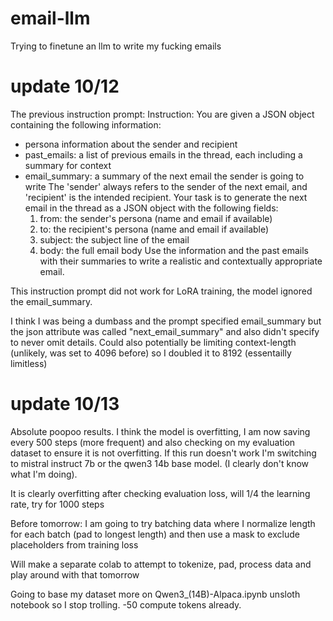# email-llm
Trying to finetune an llm to write my fucking emails


# update 10/12

The previous instruction prompt:
Instruction: You are given a JSON object containing the following information: 
- persona information about the sender and recipient 
- past_emails: a list of previous emails in the thread, each including a summary for context 
- email_summary: a summary of the next email the sender is going to write 
The 'sender' always refers to the sender of the next email, and 'recipient' is the intended recipient. Your task is to generate the next email in the thread as a JSON object with the following fields: 
    1. from: the sender's persona (name and email if available) 
    2. to: the recipient's persona (name and email if available) 
    3. subject: the subject line of the email 
    4. body: the full email body 
Use the information and the past emails with their summaries to write a realistic and contextually appropriate email.

This instruction prompt did not work for LoRA training, the model ignored the email_summary.

I think I was being a dumbass and the prompt specified email_summary but the json attribute was called "next_email_summary" and also didn't specify to never omit details. Could also potentially be limiting context-length (unlikely, was set to 4096 before) so I doubled it to 8192 (essentailly limitless)

# update 10/13

Absolute poopoo results. I think the model is overfitting, I am now saving every 500 steps (more frequent) and also checking on my evaluation dataset to ensure it is not overfitting. If this run doesn't work I'm switching to mistral instruct 7b or the qwen3 14b base model. (I clearly don't know what I'm doing).

It is clearly overfitting after checking evaluation loss, will 1/4 the learning rate, try for 1000 steps

Before tomorrow: I am going to try batching data where I normalize length for each batch (pad to longest length) and then use a mask to exclude placeholders from training loss

Will make a separate colab to attempt to tokenize, pad, process data and play around with that tomorrow

Going to base my dataset more on Qwen3_(14B)-Alpaca.ipynb unsloth notebook so I stop trolling. -50 compute tokens already.
